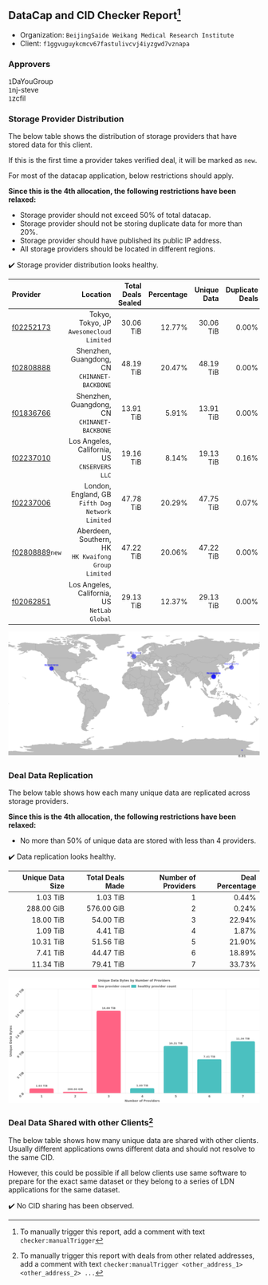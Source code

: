 ## DataCap and CID Checker Report[^1]
 - Organization: `BeijingSaide Weikang Medical Research Institute`
 - Client: `f1ggvuguykcmcv67fastulivcvj4iyzgwd7vznapa`
### Approvers
`1`DaYouGroup<br/>`1`nj-steve<br/>`1`zcfil

### Storage Provider Distribution
The below table shows the distribution of storage providers that have stored data for this client.

If this is the first time a provider takes verified deal, it will be marked as `new`.

For most of the datacap application, below restrictions should apply.

**Since this is the 4th allocation, the following restrictions have been relaxed:**
 - Storage provider should not exceed 50% of total datacap.
 - Storage provider should not be storing duplicate data for more than 20%.
 - Storage provider should have published its public IP address.
 - All storage providers should be located in different regions.

✔️ Storage provider distribution looks healthy.

| Provider                                                    |                                               Location | Total Deals Sealed | Percentage | Unique Data | Duplicate Deals |
| :---------------------------------------------------------- | -----------------------------------------------------: | -----------------: | ---------: | ----------: | --------------: |
| [f02252173](https://filfox.info/en/address/f02252173)       |            Tokyo, Tokyo, JP<br/>`Awesomecloud Limited` |          30.06 TiB |     12.77% |   30.06 TiB |           0.00% |
| [f02808888](https://filfox.info/en/address/f02808888)       |        Shenzhen, Guangdong, CN<br/>`CHINANET-BACKBONE` |          48.19 TiB |     20.47% |   48.19 TiB |           0.00% |
| [f01836766](https://filfox.info/en/address/f01836766)       |        Shenzhen, Guangdong, CN<br/>`CHINANET-BACKBONE` |          13.91 TiB |      5.91% |   13.91 TiB |           0.00% |
| [f02237010](https://filfox.info/en/address/f02237010)       |        Los Angeles, California, US<br/>`CNSERVERS LLC` |          19.16 TiB |      8.14% |   19.13 TiB |           0.16% |
| [f02237006](https://filfox.info/en/address/f02237006)       |    London, England, GB<br/>`Fifth Dog Network Limited` |          47.78 TiB |     20.29% |   47.75 TiB |           0.07% |
| [f02808889](https://filfox.info/en/address/f02808889)`new`  | Aberdeen, Southern, HK<br/>`HK Kwaifong Group Limited` |          47.22 TiB |     20.06% |   47.22 TiB |           0.00% |
| [f02062851](https://filfox.info/en/address/f02062851)       |        Los Angeles, California, US<br/>`NetLab Global` |          29.13 TiB |     12.37% |   29.13 TiB |           0.00% |

<img src="https://raw.githubusercontent.com/data-preservation-programs/filplus-checker-assets/main/filecoin-project/filecoin-plus-large-datasets/issues/2126/1696746595745.png"/>

### Deal Data Replication
The below table shows how each many unique data are replicated across storage providers.


**Since this is the 4th allocation, the following restrictions have been relaxed:**
- No more than 50% of unique data are stored with less than 4 providers.

✔️ Data replication looks healthy.

| Unique Data Size | Total Deals Made | Number of Providers | Deal Percentage |
| ---------------: | ---------------: | ------------------: | --------------: |
|         1.03 TiB |         1.03 TiB |                   1 |           0.44% |
|       288.00 GiB |       576.00 GiB |                   2 |           0.24% |
|        18.00 TiB |        54.00 TiB |                   3 |          22.94% |
|         1.09 TiB |         4.41 TiB |                   4 |           1.87% |
|        10.31 TiB |        51.56 TiB |                   5 |          21.90% |
|         7.41 TiB |        44.47 TiB |                   6 |          18.89% |
|        11.34 TiB |        79.41 TiB |                   7 |          33.73% |

<img src="https://raw.githubusercontent.com/data-preservation-programs/filplus-checker-assets/main/filecoin-project/filecoin-plus-large-datasets/issues/2126/1696746596822.png"/>

### Deal Data Shared with other Clients[^3]
The below table shows how many unique data are shared with other clients.
Usually different applications owns different data and should not resolve to the same CID.

However, this could be possible if all below clients use same software to prepare for the exact same dataset or they belong to a series of LDN applications for the same dataset.

✔️ No CID sharing has been observed.

[^1]: To manually trigger this report, add a comment with text `checker:manualTrigger`

[^2]: Deals from those addresses are combined into this report as they are specified with `checker:manualTrigger`

[^3]: To manually trigger this report with deals from other related addresses, add a comment with text `checker:manualTrigger <other_address_1> <other_address_2> ...`
